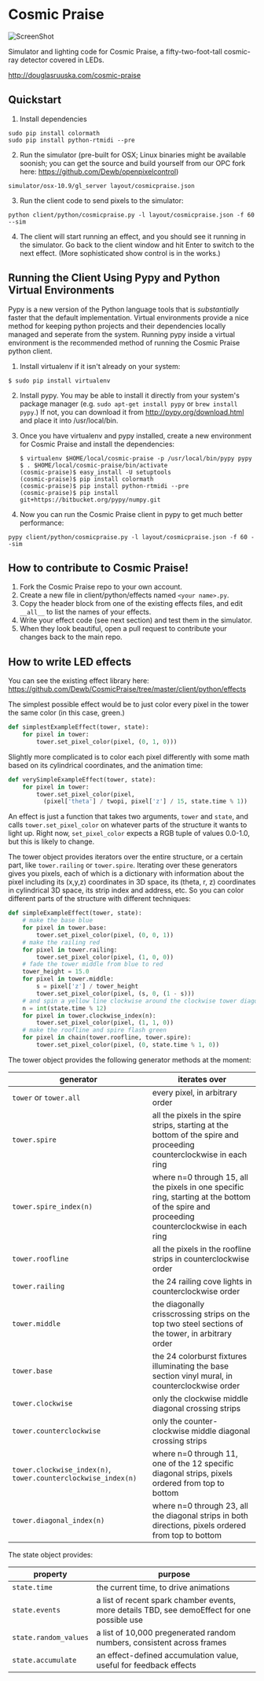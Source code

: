 Cosmic Praise
=============

![ScreenShot](https://raw.github.com/Dewb/CosmicPraise/master/docs/simulator.png)

Simulator and lighting code for Cosmic Praise, a fifty-two-foot-tall cosmic-ray detector covered in LEDs.

http://douglasruuska.com/cosmic-praise


Quickstart
----------

1. Install dependencies

  ```
  sudo pip install colormath 
  sudo pip install python-rtmidi --pre
  ```
  
2. Run the simulator (pre-built for OSX; Linux binaries might be available soonish; you can get the source and build yourself from our OPC fork here: https://github.com/Dewb/openpixelcontrol) 

  ```
  simulator/osx-10.9/gl_server layout/cosmicpraise.json
  ```

3. Run the client code to send pixels to the simulator:

  ```
  python client/python/cosmicpraise.py -l layout/cosmicpraise.json -f 60 --sim
  ```
  
4. The client will start running an effect, and you should see it running in the simulator. Go back to the client window and hit Enter to switch to the next effect. (More sophisticated show control is in the works.)

Running the Client Using Pypy and Python Virtual Environments
-----------------------------------------------

Pypy is a new version of the Python language tools that is *substantially* faster that the default implementation. Virtual environments provide a nice method for keeping python projects and their dependencies locally managed and seperate from the system.  Running pypy inside a virtual environment is the recommended method of running the Cosmic Praise python client.

1. Install virtualenv if it isn't already on your system:

  ```
  $ sudo pip install virtualenv
  ```
  
2. Install pypy. You may be able to install it directly from your system's package manager (e.g. `sudo apt-get install pypy` or `brew install pypy`.) If not, you can download it from http://pypy.org/download.html and place it into /usr/local/bin.

3. Once you have virtualenv and pypy installed, create a new environment for Cosmic Praise and install the dependencies:

   ```
   $ virtualenv $HOME/local/cosmic-praise -p /usr/local/bin/pypy pypy
   $ . $HOME/local/cosmic-praise/bin/activate
   (cosmic-praise)$ easy_install -U setuptools
   (cosmic-praise)$ pip install colormath
   (cosmic-praise)$ pip install python-rtmidi --pre
   (cosmic-praise)$ pip install git+https://bitbucket.org/pypy/numpy.git
   ```

4. Now you can run the Cosmic Praise client in pypy to get much better performance:

  ```
  pypy client/python/cosmicpraise.py -l layout/cosmicpraise.json -f 60 --sim
  ```

How to contribute to Cosmic Praise!
---------------------------

1. Fork the Cosmic Praise repo to your own account.
2. Create a new file in client/python/effects named `<your name>.py`.
3. Copy the header block from one of the existing effects files, and edit `__all__` to list the names of your effects.
4. Write your effect code (see next section) and test them in the simulator.
5. When they look beautiful, open a pull request to contribute your changes back to the main repo.

How to write LED effects
-----------

You can see the existing effect library here:
https://github.com/Dewb/CosmicPraise/tree/master/client/python/effects

The simplest possible effect would be to just color every pixel in the tower the same color (in this case, green.)

```python
def simplestExampleEffect(tower, state):
    for pixel in tower:
        tower.set_pixel_color(pixel, (0, 1, 0)))
```

Slightly more complicated is to color each pixel differently with some math based on its cylindrical coordinates, and the animation time:

```python
def verySimpleExampleEffect(tower, state):
    for pixel in tower:
        tower.set_pixel_color(pixel, 
          (pixel['theta'] / twopi, pixel['z'] / 15, state.time % 1))
```

An effect is just a function that takes two arguments, `tower` and `state`, and calls `tower.set_pixel_color` on whatever parts of the structure it wants to light up. Right now, `set_pixel_color` expects a RGB tuple of values 0.0-1.0, but this is likely to change.

The tower object provides iterators over the entire structure, or a certain part, like `tower.railing` or `tower.spire`. Iterating over these generators gives you pixels, each of which is a dictionary with information about the pixel including its (x,y,z) coordinates in 3D space, its (theta, r, z)  coordinates in cylindrical 3D space, its strip index and address, etc. So you can color different parts of the structure with different techniques:

```python
def simpleExampleEffect(tower, state):
    # make the base blue
    for pixel in tower.base:
        tower.set_pixel_color(pixel, (0, 0, 1))
    # make the railing red
    for pixel in tower.railing:
        tower.set_pixel_color(pixel, (1, 0, 0))
    # fade the tower middle from blue to red
    tower_height = 15.0
    for pixel in tower.middle:
        s = pixel['z'] / tower_height
        tower.set_pixel_color(pixel, (s, 0, (1 - s)))
    # and spin a yellow line clockwise around the clockwise tower diagonals
    n = int(state.time % 12)
    for pixel in tower.clockwise_index(n):
        tower.set_pixel_color(pixel, (1, 1, 0))
    # make the roofline and spire flash green
    for pixel in chain(tower.roofline, tower.spire):
        tower.set_pixel_color(pixel, (0, state.time % 1, 0))
```

The tower object provides the following generator methods at the moment:

generator | iterates over
----------|-----
`tower` or `tower.all` | every pixel, in arbitrary order 
`tower.spire` | all the pixels in the spire strips, starting at the bottom of the spire and proceeding counterclockwise in each ring
`tower.spire_index(n)` | where n=0 through 15, all the pixels in one specific ring, starting at the bottom of the spire and proceeding counterclockwise in each ring
`tower.roofline` | all the pixels in the roofline strips in counterclockwise order 
`tower.railing` | the 24 railing cove lights in counterclockwise order
`tower.middle` | the diagonally crisscrossing strips on the top two steel sections of the tower, in arbitrary order
`tower.base` | the 24 colorburst fixtures illuminating the base section vinyl mural, in counterclockwise order
`tower.clockwise` | only the clockwise middle diagonal crossing strips
`tower.counterclockwise` | only the counter-clockwise middle diagonal crossing strips
`tower.clockwise_index(n)`, `tower.counterclockwise_index(n)` | where n=0 through 11, one of the 12 specific diagonal strips, pixels ordered from top to bottom
`tower.diagonal_index(n)` | where n=0 through 23, all the diagonal strips in both directions, pixels ordered from top to bottom

The state object provides:

property | purpose
---------|--------
`state.time` | the current time, to drive animations
`state.events` | a list of recent spark chamber events, more details TBD, see demoEffect for one possible use
`state.random_values` | a list of 10,000 pregenerated random numbers, consistent across frames
`state.accumulate` | an effect-defined accumulation value, useful for feedback effects
